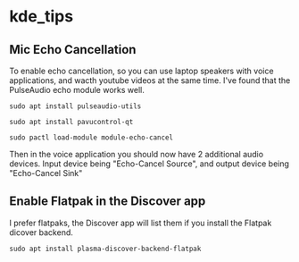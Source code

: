 # kde_tips


## Mic Echo Cancellation

To enable echo cancellation, so you can use laptop speakers with voice applications, and wacth youtube videos at the same time. I've found that the PulseAudio echo module works well.

```
sudo apt install pulseaudio-utils

sudo apt install pavucontrol-qt

sudo pactl load-module module-echo-cancel
```

Then in the voice application you should now have 2 additional audio devices. Input device being "Echo-Cancel Source", and output device being "Echo-Cancel Sink"



## Enable Flatpak in the Discover app
I prefer flatpaks, the Discover app will list them if you install the Flatpak dicover backend.

```
sudo apt install plasma-discover-backend-flatpak
```
